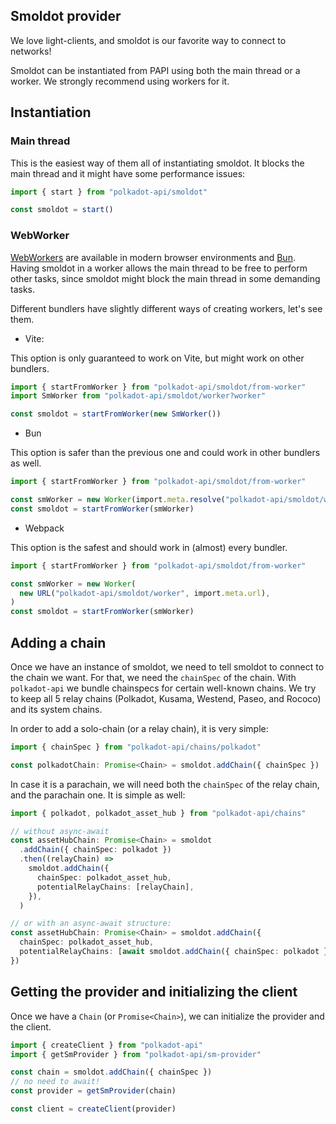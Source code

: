 ## Smoldot provider

We love light-clients, and smoldot is our favorite way to connect to networks!

Smoldot can be instantiated from PAPI using both the main thread or a worker. We strongly recommend using workers for it.

## Instantiation

### Main thread

This is the easiest way of them all of instantiating smoldot. It blocks the main thread and it might have some performance issues:

```ts
import { start } from "polkadot-api/smoldot"

const smoldot = start()
```

### WebWorker

[WebWorkers](https://developer.mozilla.org/en-US/docs/Web/API/Web_Workers_API) are available in modern browser environments and [Bun](https://bun.sh). Having smoldot in a worker allows the main thread to be free to perform other tasks, since smoldot might block the main thread in some demanding tasks.

Different bundlers have slightly different ways of creating workers, let's see them.

- Vite:

This option is only guaranteed to work on Vite, but might work on other bundlers.

```ts
import { startFromWorker } from "polkadot-api/smoldot/from-worker"
import SmWorker from "polkadot-api/smoldot/worker?worker"

const smoldot = startFromWorker(new SmWorker())
```

- Bun

This option is safer than the previous one and could work in other bundlers as well.

```ts
import { startFromWorker } from "polkadot-api/smoldot/from-worker"

const smWorker = new Worker(import.meta.resolve("polkadot-api/smoldot/worker"))
const smoldot = startFromWorker(smWorker)
```

- Webpack

This option is the safest and should work in (almost) every bundler.

```ts
import { startFromWorker } from "polkadot-api/smoldot/from-worker"

const smWorker = new Worker(
  new URL("polkadot-api/smoldot/worker", import.meta.url),
)
const smoldot = startFromWorker(smWorker)
```

## Adding a chain

Once we have an instance of smoldot, we need to tell smoldot to connect to the chain we want. For that, we need the `chainSpec` of the chain. With `polkadot-api` we bundle chainspecs for certain well-known chains. We try to keep all 5 relay chains (Polkadot, Kusama, Westend, Paseo, and Rococo) and its system chains.

In order to add a solo-chain (or a relay chain), it is very simple:

```ts
import { chainSpec } from "polkadot-api/chains/polkadot"

const polkadotChain: Promise<Chain> = smoldot.addChain({ chainSpec })
```

In case it is a parachain, we will need both the `chainSpec` of the relay chain, and the parachain one. It is simple as well:

```ts
import { polkadot, polkadot_asset_hub } from "polkadot-api/chains"

// without async-await
const assetHubChain: Promise<Chain> = smoldot
  .addChain({ chainSpec: polkadot })
  .then((relayChain) =>
    smoldot.addChain({
      chainSpec: polkadot_asset_hub,
      potentialRelayChains: [relayChain],
    }),
  )

// or with an async-await structure:
const assetHubChain: Promise<Chain> = smoldot.addChain({
  chainSpec: polkadot_asset_hub,
  potentialRelayChains: [await smoldot.addChain({ chainSpec: polkadot })],
})
```

## Getting the provider and initializing the client

Once we have a `Chain` (or `Promise<Chain>`), we can initialize the provider and the client.

```ts
import { createClient } from "polkadot-api"
import { getSmProvider } from "polkadot-api/sm-provider"

const chain = smoldot.addChain({ chainSpec })
// no need to await!
const provider = getSmProvider(chain)

const client = createClient(provider)
```
